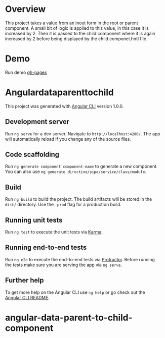 # Overview

This project takes a value from an inout form in the root or parent component. A small bit of logic is applied to this value, in this case it is increased by 2. Then it is passed to the child component where it is again increased by 2 before being displayed by the child.componet.hntl file.

# Demo

Run demo [gh-pages](https://shanegibney.github.io/angular-data-parent-to-child-component/)

# Angulardataparenttochild

This project was generated with [Angular CLI](https://github.com/angular/angular-cli) version 1.0.0.

## Development server

Run `ng serve` for a dev server. Navigate to `http://localhost:4200/`. The app will automatically reload if you change any of the source files.

## Code scaffolding

Run `ng generate component component-name` to generate a new component. You can also use `ng generate directive/pipe/service/class/module`.

## Build

Run `ng build` to build the project. The build artifacts will be stored in the `dist/` directory. Use the `-prod` flag for a production build.

## Running unit tests

Run `ng test` to execute the unit tests via [Karma](https://karma-runner.github.io).

## Running end-to-end tests

Run `ng e2e` to execute the end-to-end tests via [Protractor](http://www.protractortest.org/).
Before running the tests make sure you are serving the app via `ng serve`.

## Further help

To get more help on the Angular CLI use `ng help` or go check out the [Angular CLI README](https://github.com/angular/angular-cli/blob/master/README.md).
# angular-data-parent-to-child-component
